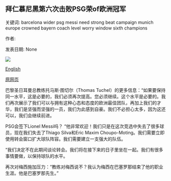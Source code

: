 ## 拜仁慕尼黑第六次击败PSG荣of欧洲冠军

关键词: barcelona wider psg messi need strong beat campaign munich europe crowned bayern coach level worry window sixth champions

作者: 

发表日期: None

![](https://www.bbc.com//m.files.bbci.co.uk/modules/bbc-morph-sport-seo-meta/1.18.3/images/bbc-sport-logo.png)

[English](Bayern%20Munich%20beat%20PSG%20to%20be%20crowned%20champions%20of%20Europe%20for%20sixth%20time.md)

[原网页](https://www.bbc.com/sport/live/football/53257901)

巴黎圣日耳曼总教练托马斯·图切尔（Thomas Tuchel）的更多信息：“如果要保持同一水平，这是必要的，我们必须再次提高。您必须继续。这个水平是必要的。我们再次展示了我们可以与拥有这种心态和态度的欧洲最佳团队，再加上我们的才华，我们是坚强而坚强的一员，我们为此感到自豪。我们不必担心太多，因为这还可以，我们会继续前进。

PSG会签下Lionel Messi吗？ “他非常欢迎！我们只是在这次竞选中失去了很多球员，现在我们失去了Thiago Silva和Eric Maxim Choupo-Moting。我们需要立即使用转会窗口扩大球队阵容。我们需要建立一支强大的队伍。

“我们决定不在此期间谈论转会。我们将在接下来的日子里坐在一起。我们有很多事情要做，以保持球队的水平。

再次对梅西施加压力：“教练对梅西说不？我认为梅西在巴塞罗那结束了他的职业生涯。他是巴塞罗那先生。”